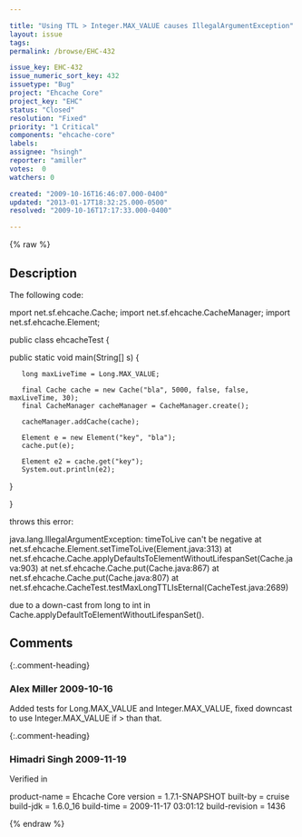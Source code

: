 ```yaml
---

title: "Using TTL > Integer.MAX_VALUE causes IllegalArgumentException"
layout: issue
tags: 
permalink: /browse/EHC-432

issue_key: EHC-432
issue_numeric_sort_key: 432
issuetype: "Bug"
project: "Ehcache Core"
project_key: "EHC"
status: "Closed"
resolution: "Fixed"
priority: "1 Critical"
components: "ehcache-core"
labels: 
assignee: "hsingh"
reporter: "amiller"
votes:  0
watchers: 0

created: "2009-10-16T16:46:07.000-0400"
updated: "2013-01-17T18:32:25.000-0500"
resolved: "2009-10-16T17:17:33.000-0400"

---
```




{% raw %}



## Description

<div markdown="1" class="description">

The following code: 

mport net.sf.ehcache.Cache;
import net.sf.ehcache.CacheManager;
import net.sf.ehcache.Element;

public class ehcacheTest \{

   public static void main(String[] s) \{

       long maxLiveTime = Long.MAX_VALUE;

       final Cache cache = new Cache("bla", 5000, false, false, maxLiveTime, 30);
       final CacheManager cacheManager = CacheManager.create();

       cacheManager.addCache(cache);

       Element e = new Element("key", "bla");
       cache.put(e);

       Element e2 = cache.get("key");
       System.out.println(e2);

   \}

\}

throws this error: 

java.lang.IllegalArgumentException: timeToLive can't be negative
        at net.sf.ehcache.Element.setTimeToLive(Element.java:313)
        at net.sf.ehcache.Cache.applyDefaultsToElementWithoutLifespanSet(Cache.java:903)
        at net.sf.ehcache.Cache.put(Cache.java:867)
        at net.sf.ehcache.Cache.put(Cache.java:807)
        at net.sf.ehcache.CacheTest.testMaxLongTTLIsEternal(CacheTest.java:2689)

due to a down-cast from long to int in Cache.applyDefaultToElementWithoutLifespanSet().

</div>

## Comments


{:.comment-heading}
### **Alex Miller** <span class="date">2009-10-16</span>

<div markdown="1" class="comment">

Added tests for Long.MAX\_VALUE and Integer.MAX\_VALUE, fixed downcast to use Integer.MAX\_VALUE if > than that.

</div>


{:.comment-heading}
### **Himadri Singh** <span class="date">2009-11-19</span>

<div markdown="1" class="comment">

Verified in 

product-name    = Ehcache Core
version         = 1.7.1-SNAPSHOT
built-by        = cruise
build-jdk       = 1.6.0\_16
build-time      = 2009-11-17 03:01:12
build-revision  = 1436


</div>



{% endraw %}
